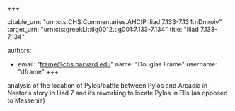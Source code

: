 +++


citable_urn: "urn:cts:CHS:Commentaries.AHCIP:Iliad.7.133-7.134.nDmroiv"
target_urn: "urn:cts:greekLit:tlg0012.tlg001:7.133-7.134"
title: "Iliad 7.133-7.134"

authors:
- email: "frame@chs.harvard.edu"
  name: "Douglas Frame"
  username: "dframe"
+++

<p>analysis of the location of Pylos/battle between Pylos and Arcadia in Nestor’s story in Iliad 7 and its reworking to locate Pylos in Elis (as opposed to Messenia)</p>